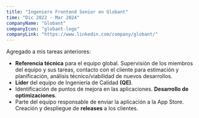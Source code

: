 ```yaml
---
title: "Ingeniero Frontend Senior en Globant"
time: "Dic 2022 - Mar 2024"
companyName: "Globant"
companyIcon: "globant-logo"
companyLink: "https://www.linkedin.com/company/globant/"
---
```

Agregado a mis tareas anteriores:
* **Referencia técnica** para el equipo global. Supervisión de los miembros del equipo y sus tareas, contacto con el cliente para estimación y planificación, análisis técnico/viabilidad de nuevos desarrollos.
* **Líder** del equipo de Ingeniería de Calidad **(QE)**. 
* Identificación de puntos de mejora en las aplicaciones. **Desarrollo de optimizaciones**.
* Parte del equipo responsable de enviar la aplicación a la App Store. Creación y despliegue de **releases** a los clientes.
